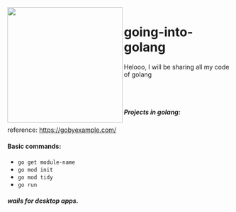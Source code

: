 <img align="left" style="width:260px" src="https://media.tenor.com/60-jjmqKO3cAAAAi/go-girl.gif" width="288px">
 
 # going-into-golang
 Helooo, I will be sharing all my code of golang

<br>
<br>

##### Projects in golang:

reference: https://gobyexample.com/

#### Basic commands:

- `go get module-name`
- `go mod init`
- `go mod tidy`
- `go run`

##### wails for desktop apps.
